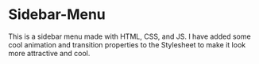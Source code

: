 # Sidebar-Menu
This is a sidebar menu made with HTML, CSS, and JS. I have added some cool animation and transition properties to the Stylesheet to make it look more attractive and cool.
